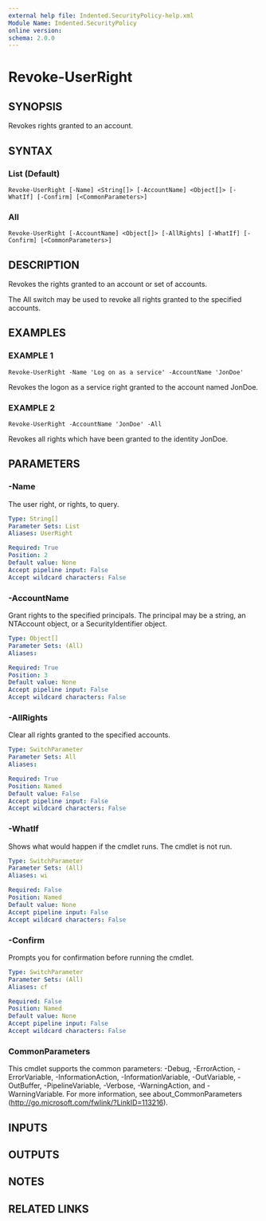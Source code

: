 ```yaml
---
external help file: Indented.SecurityPolicy-help.xml
Module Name: Indented.SecurityPolicy
online version:
schema: 2.0.0
---
```


# Revoke-UserRight

## SYNOPSIS
Revokes rights granted to an account.

## SYNTAX

### List (Default)
```
Revoke-UserRight [-Name] <String[]> [-AccountName] <Object[]> [-WhatIf] [-Confirm] [<CommonParameters>]
```

### All
```
Revoke-UserRight [-AccountName] <Object[]> [-AllRights] [-WhatIf] [-Confirm] [<CommonParameters>]
```

## DESCRIPTION
Revokes the rights granted to an account or set of accounts.

The All switch may be used to revoke all rights granted to the specified accounts.

## EXAMPLES

### EXAMPLE 1
```
Revoke-UserRight -Name 'Log on as a service' -AccountName 'JonDoe'
```

Revokes the logon as a service right granted to the account named JonDoe.

### EXAMPLE 2
```
Revoke-UserRight -AccountName 'JonDoe' -All
```

Revokes all rights which have been granted to the identity JonDoe.

## PARAMETERS

### -Name
The user right, or rights, to query.

```yaml
Type: String[]
Parameter Sets: List
Aliases: UserRight

Required: True
Position: 2
Default value: None
Accept pipeline input: False
Accept wildcard characters: False
```

### -AccountName
Grant rights to the specified principals.
The principal may be a string, an NTAccount object, or a SecurityIdentifier object.

```yaml
Type: Object[]
Parameter Sets: (All)
Aliases:

Required: True
Position: 3
Default value: None
Accept pipeline input: False
Accept wildcard characters: False
```

### -AllRights
Clear all rights granted to the specified accounts.

```yaml
Type: SwitchParameter
Parameter Sets: All
Aliases:

Required: True
Position: Named
Default value: False
Accept pipeline input: False
Accept wildcard characters: False
```

### -WhatIf
Shows what would happen if the cmdlet runs.
The cmdlet is not run.

```yaml
Type: SwitchParameter
Parameter Sets: (All)
Aliases: wi

Required: False
Position: Named
Default value: None
Accept pipeline input: False
Accept wildcard characters: False
```

### -Confirm
Prompts you for confirmation before running the cmdlet.

```yaml
Type: SwitchParameter
Parameter Sets: (All)
Aliases: cf

Required: False
Position: Named
Default value: None
Accept pipeline input: False
Accept wildcard characters: False
```

### CommonParameters
This cmdlet supports the common parameters: -Debug, -ErrorAction, -ErrorVariable, -InformationAction, -InformationVariable, -OutVariable, -OutBuffer, -PipelineVariable, -Verbose, -WarningAction, and -WarningVariable.
For more information, see about_CommonParameters (http://go.microsoft.com/fwlink/?LinkID=113216).

## INPUTS

## OUTPUTS

## NOTES

## RELATED LINKS
